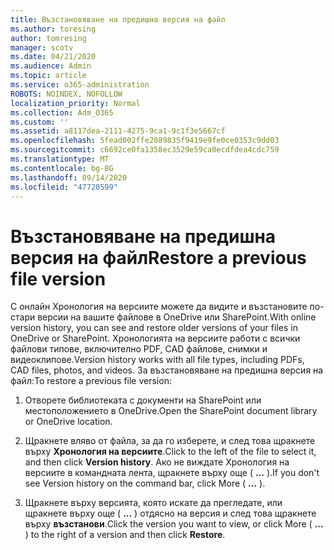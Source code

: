 ```yaml
---
title: Възстановяване на предишна версия на файл
ms.author: toresing
author: tomresing
manager: scotv
ms.date: 04/21/2020
ms.audience: Admin
ms.topic: article
ms.service: o365-administration
ROBOTS: NOINDEX, NOFOLLOW
localization_priority: Normal
ms.collection: Adm_O365
ms.custom: ''
ms.assetid: a8117dea-2111-4275-9ca1-9c1f3e5667cf
ms.openlocfilehash: 5fead002ffe2089835f9419e9fe0ce0353c9dd03
ms.sourcegitcommit: c6692ce0fa1358ec3529e59ca0ecdfdea4cdc759
ms.translationtype: MT
ms.contentlocale: bg-BG
ms.lasthandoff: 09/14/2020
ms.locfileid: "47720599"
---
```

# <a name="restore-a-previous-file-version"></a><span data-ttu-id="1957b-102">Възстановяване на предишна версия на файл</span><span class="sxs-lookup"><span data-stu-id="1957b-102">Restore a previous file version</span></span>

<span data-ttu-id="1957b-103">С онлайн Хронология на версиите можете да видите и възстановите по-стари версии на вашите файлове в OneDrive или SharePoint.</span><span class="sxs-lookup"><span data-stu-id="1957b-103">With online version history, you can see and restore older versions of your files in OneDrive or SharePoint.</span></span> <span data-ttu-id="1957b-104">Хронологията на версиите работи с всички файлови типове, включително PDF, CAD файлове, снимки и видеоклипове.</span><span class="sxs-lookup"><span data-stu-id="1957b-104">Version history works with all file types, including PDFs, CAD files, photos, and videos.</span></span> <span data-ttu-id="1957b-105">За възстановяване на предишна версия на файл:</span><span class="sxs-lookup"><span data-stu-id="1957b-105">To restore a previous file version:</span></span>
  
1. <span data-ttu-id="1957b-106">Отворете библиотеката с документи на SharePoint или местоположението в OneDrive.</span><span class="sxs-lookup"><span data-stu-id="1957b-106">Open the SharePoint document library or OneDrive location.</span></span>
    
2. <span data-ttu-id="1957b-107">Щракнете вляво от файла, за да го изберете, и след това щракнете върху **Хронология на версиите**.</span><span class="sxs-lookup"><span data-stu-id="1957b-107">Click to the left of the file to select it, and then click **Version history**.</span></span> <span data-ttu-id="1957b-108">Ако не виждате Хронология на версиите в командната лента, щракнете върху още ( **...** ).</span><span class="sxs-lookup"><span data-stu-id="1957b-108">If you don't see Version history on the command bar, click More ( **...** ).</span></span> 
    
3. <span data-ttu-id="1957b-109">Щракнете върху версията, която искате да прегледате, или щракнете върху още ( **...** ) отдясно на версия и след това щракнете върху **възстанови**.</span><span class="sxs-lookup"><span data-stu-id="1957b-109">Click the version you want to view, or click More ( **...** ) to the right of a version and then click **Restore**.</span></span>
    


